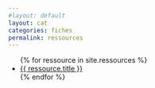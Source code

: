 ```yaml
---
#layout: default
layout: cat
categories: fiches
permalink: ressources
---
```



<ul>
  {% for ressource in site.ressources %}
    <li><a href="{{ site.baseurl }}/{{ ressource.url }}">{{ ressource.title }}</a></li>
  {% endfor %}
</ul>

